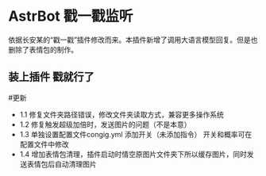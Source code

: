 # AstrBot 戳一戳监听

依据长安某的“戳一戳”插件修改而来。本插件新增了调用大语言模型回复。但是也删除了表情包的制作。

## 装上插件 戳就行了 ##

#更新 
- 1.1 修复文件夹路径错误，修改文件夹读取方式，兼容更多操作系统
- 1.2 修复触发超级加倍时，发送图片的问题（不是本意）
- 1.3 单独设置配置文件congig.yml 添加开关（未添加指令） 开关和概率可在配置文件中修改
- 1.4 增加表情包清理，插件启动时情空原图片文件夹下所以缓存图片，同时发送表情包后自动清理图片
